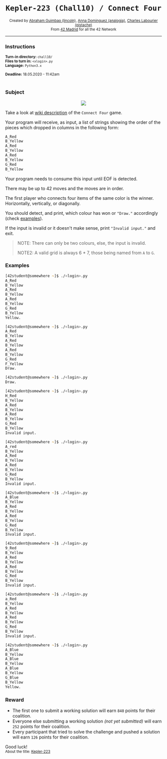 <h1 align="center"><code>Kepler-223 (Chall10) / Connect Four</code></h1>

<div align="center">
  <sub>Created by <a href="https://github.com/abguimba">Abraham Guimbao (lincoln)</a>, <a href="https://github.com/vesta-nna">Anna Dominguez (analogia)</a>, <a href="https://github.com/clafoutis42">Charles Labourier (pistache)</a></sub>
</div>
<div align="center">
  <sub>From <a href="https://42madrid.com">42 Madrid</a> for all the 42 Network</sub>
</div>

---

### Instructions
<sub>**Turn-in directory:** `chall10/`</sub><br />
<sub>**Files to turn in:** `<xlogin>.py`</sub><br />
<sub>**Language:** `Python3.x`</sub><br />

<sub>**Deadline:** 18.05.2020 - 11:42am</sub>
<br /><br />

### Subject

<p align="center">
  <img src="https://i.imgur.com/Cko2GIn.jpg">
</p>

Take a look at [wiki description](https://en.wikipedia.org/wiki/Connect_Four) of the `Connect Four` game.

Your program will receive, as input, a list of strings showing the order of the pieces which dropped in columns in the following form:

```zsh
A_Red
B_Yellow
A_Red
B_Yellow
A_Red
B_Yellow
G_Red
B_Yellow
```

Your program needs to consume this input until EOF is detected.

There may be up to 42 moves and the moves are in order.

The first player who connects four items of the same color is the winner. Horizontally, vertically, or diagonally.

You should detect, and print, which colour has won or `"Draw."` accordingly (check [examples](#examples)).

If the input is invalid or it doesn't make sense, print `"Invalid input."` and exit.

> NOTE: There can only be two colours, else, the input is invalid.
>
> NOTE2: A valid grid is always 6 * 7, those being named from `A` to `G`.
### Examples

```zsh
[42student@somewhere ~]$ ./<login>.py
A_Red
B_Yellow
A_Red
B_Yellow
A_Red
B_Yellow
G_Red
B_Yellow
Yellow.

[42student@somewhere ~]$ ./<login>.py
A_Red
B_Yellow
A_Red
B_Yellow
A_Red
B_Yellow
G_Red
F_Yellow
Draw.

[42student@somewhere ~]$ ./<login>.py
Draw.

[42student@somewhere ~]$ ./<login>.py
H_Red
B_Yellow
A_Red
B_Yellow
A_Red
B_Yellow
G_Red
B_Yellow
Invalid input.

[42student@somewhere ~]$ ./<login>.py
A_red
B_Yellow
A_Red
B_Yellow
A_Red
B_Yellow
G_Red
B_Yellow
Invalid input.

[42student@somewhere ~]$ ./<login>.py
A_Blue
B_Yellow
A_Red
B_Yellow
A_Red
B_Yellow
G_Red
B_Yellow
Invalid input.

[42student@somewhere ~]$ ./<login>.py
9_Red
B_Yellow
A_Red
B_Yellow
A_Red
B_Yellow
G_Red
B_Yellow
Invalid input.

[42student@somewhere ~]$ ./<login>.py
a_Red
B_Yellow
A_Red
B_Yellow
A_Red
B_Yellow
G_Red
B_Yellow
Invalid input.

[42student@somewhere ~]$ ./<login>.py
A_Blue
B_Yellow
A_Blue
B_Yellow
A_Blue
B_Yellow
G_Blue
B_Yellow
Yellow.
```

### Reward

 - The first one to submit a working solution will earn `840` points for their coalition.
 - Everyone else submitting a working solution *(not yet submitted)* will earn `252` points for their coalition.
 - Every participant that tried to solve the challenge and pushed a solution will earn `126` points for their coalition.

Good luck!
<br />
<sub>About the title: <a href="https://www.astrofisicayfisica.com/2016/05/sistema-kepler-223-indicios-de.html">Kepler-223</a></sub>
